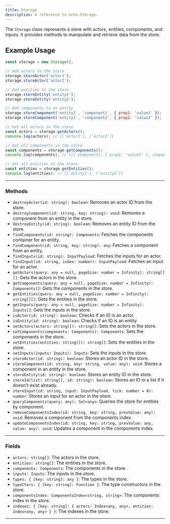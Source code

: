 ```yaml
---
title: Storage
description: A reference to echo.Storage.
---
```


The `Storage` class represents a store with actors, entities, components, and inputs. It provides methods to manipulate and retrieve data from the store.

## Example Usage

```javascript
const storage = new Storage();

// Add actors to the store
storage.storeActor('actor1');
storage.storeActor('actor2');

// Add entities to the store
storage.storeEntity('entity1');
storage.storeEntity('entity2');

// Add components to an entity
storage.storeComponent('entity1', 'component1', { prop1: 'value1' });
storage.storeComponent('entity1', 'component2', { prop2: 'value2' });

// Get all actors in the store
const actors = storage.getActors();
console.log(actors); // [['actor1'], ['actor2']]

// Get all components in the store
const components = storage.getComponents();
console.log(components); // [[{ component1: { prop1: 'value1' }, component2: { prop2: 'value2' } }]]

// Get all entities in the store
const entities = storage.getEntities();
console.log(entities); // [['entity1'], ['entity2']]
```

___

### Methods

- `destroyActor(id: string): boolean`: Removes an actor ID from the store.
- `destroyComponent(id: string, key: string): void`: Removes a component from an entity in the store.
- `destroyEntity(id: string): boolean`: Removes an entity ID from the store.
- `findComponents(id: string): Components`: Fetches the components container for an entity.
- `findComponent(id: string, key: string): any`: Fetches a component from an entity.
- `findInputs(id: string): InputPayload`: Fetches the inputs for an actor.
- `findInput(id: string, index: number): InputPayload`: Fetches an input for an actor.
- `getActors(query: any = null, pageSize: number = Infinity): string[][]`: Gets the actors in the store.
- `getComponents(query: any = null, pageSize: number = Infinity): Components[]`: Gets the components in the store.
- `getEntities(query: any = null, pageSize: number = Infinity): string[][]`: Gets the entities in the store.
- `getInputs(query: any = null, pageSize: number = Infinity): Inputs[]`: Gets the inputs in the store.
- `isActor(id: string): boolean`: Checks if an ID is an actor.
- `isEntity(id: string): boolean`: Checks if an ID is an entity.
- `setActors(actors: string[]): string[]`: Sets the actors in the store.
- `setComponents(components: Components): Components`: Sets the components in the store.
- `setEntities(entities: string[]): string[]`: Sets the entities in the store.
- `setInputs(inputs: Inputs): Inputs`: Sets the inputs in the store.
- `storeActor(id: string): boolean`: Stores an actor ID in the store.
- `storeComponent(id: string, key: string, value: any): void`: Stores a component in an entity in the store.
- `storeEntity(id: string): boolean`: Stores an entity ID in the store.
- `storeId(list: string[], id: string): boolean`: Stores an ID in a list if it doesn't exist already.
- `storeInput(id: string, input: InputPayload, tick: number = 0): number`: Stores an input for an actor in the store.
- `queryComponents(query: any): Set<any>`: Queries the store for entities by component.
- `removeComponentsIndex(id: string, key: string, prevValue: any): void`: Removes a component from the components index.
- `updateComponentsIndex(id: string, key: string, prevValue: any, value: any): void`: Updates a component in the components index.

___

### Fields

- `actors: string[]`: The actors in the store.
- `entities: string[]`: The entities in the store.
- `components: Components`: The components in the store.
- `inputs: Inputs`: The inputs in the store.
- `types: { [key: string]: any }`: The types in the store.
- `typeCtors: { [key: string]: Function }`: The type constructors in the store.
- `componentsIndex: ComponentsIndex<string, string>`: The components index in the store.
- `indexes: { [key: string]: { actors: Index<any, any>, entities: Index<any, any> } }`: The indexes in the store.

___
